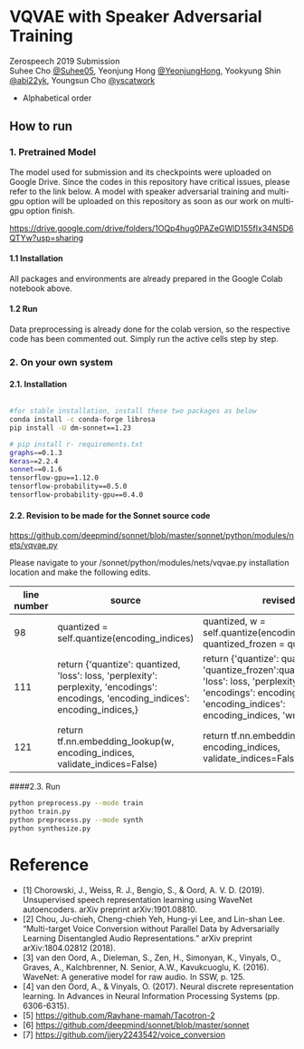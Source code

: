 # VQVAE with Speaker Adversarial Training

Zerospeech 2019 Submission </br>
Suhee Cho [@Suhee05](https://github.com/Suhee05), Yeonjung Hong [@YeonjungHong](https://github.com/YeonjungHong), Yookyung Shin [@abi22yk](https://github.com/abi22yk), Youngsun Cho [@yscatwork](https://github.com/yscatwork)
* Alphabetical order

## How to run

### 1. Pretrained Model

The model used for submission and its checkpoints were uploaded on Google Drive. Since the codes in this repository have critical issues, please refer to the link below. A model with speaker adversarial training and multi-gpu option will be uploaded on this repository as soon as our work on multi-gpu option finish.

https://drive.google.com/drive/folders/1OQp4hug0PAZeGWlD155fIx34N5D6QTYw?usp=sharing


#### 1.1 Installation

All packages and environments are already prepared in the Google Colab notebook above.

#### 1.2 Run

Data preprocessing is already done for the colab version, so the respective code has been commented out.  Simply run the active cells step by step.

### 2. On your own system

#### 2.1. Installation

```bash

#for stable installation, install these two packages as below
conda install -c conda-forge librosa
pip install -U dm-sonnet==1.23

# pip install r- requirements.txt
graphs==0.1.3
Keras==2.2.4
sonnet==0.1.6
tensorflow-gpu==1.12.0
tensorflow-probability==0.5.0
tensorflow-probability-gpu==0.4.0

```

#### 2.2. Revision to be made for the Sonnet source code

<https://github.com/deepmind/sonnet/blob/master/sonnet/python/modules/nets/vqvae.py>

Please navigate to your /sonnet/python/modules/nets/vqvae.py installation location and make the following edits.

| line number | source                                                       | revised                                                      |
| ----------- | ------------------------------------------------------------ | ------------------------------------------------------------ |
| 98          | quantized = self.quantize(encoding_indices)                  | quantized, w = self.quantize(encoding_indices) </br> quantized_frozen = quantized |
| 111         | return {'quantize': quantized, 'loss': loss, 'perplexity': perplexity, 'encodings': encodings, 'encoding_indices': encoding_indices,} | return {'quantize': quantized, 'quantize_frozen':quantized_frozen, 'loss': loss, 'perplexity': perplexity, 'encodings': encodings, 'encoding_indices': encoding_indices, 'wmatrix':w,} |
| 121         | return tf.nn.embedding_lookup(w, encoding_indices, validate_indices=False) | return tf.nn.embedding_lookup(w, encoding_indices, validate_indices=False), w|

####2.3. Run

```bash
python preprocess.py --mode train
python train.py
python preprocess.py --mode synth
python synthesize.py
```


# Reference
- [1] Chorowski, J., Weiss, R. J., Bengio, S., & Oord, A. V. D. (2019). Unsupervised speech representation learning using WaveNet autoencoders. arXiv preprint arXiv:1901.08810.
- [2] Chou, Ju-chieh, Cheng-chieh Yeh, Hung-yi Lee, and Lin-shan Lee. “Multi-target Voice Conversion without Parallel Data by Adversarially Learning Disentangled Audio Representations.” arXiv preprint arXiv:1804.02812 (2018).
- [3] van den Oord, A., Dieleman, S., Zen, H., Simonyan, K., Vinyals, O., Graves, A., Kalchbrenner, N. Senior, A.W., Kavukcuoglu, K. (2016). WaveNet: A generative model for raw audio. In SSW, p. 125.
- [4] van den Oord, A., & Vinyals, O. (2017). Neural discrete representation learning. In Advances in Neural Information Processing Systems (pp. 6306-6315).
- [5] https://github.com/Rayhane-mamah/Tacotron-2
- [6] https://github.com/deepmind/sonnet/blob/master/sonnet
- [7] https://github.com/jjery2243542/voice_conversion


